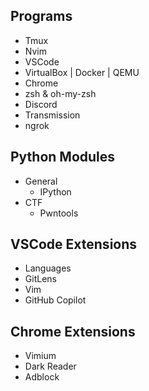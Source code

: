## Programs
- Tmux
- Nvim
- VSCode
- VirtualBox | Docker | QEMU
- Chrome
- zsh & oh-my-zsh
- Discord
- Transmission
- ngrok


## Python Modules
- General
	- IPython
- CTF
	- Pwntools


## VSCode Extensions
- Languages
- GitLens
- Vim
- GitHub Copilot


## Chrome Extensions
- Vimium
- Dark Reader
- Adblock

